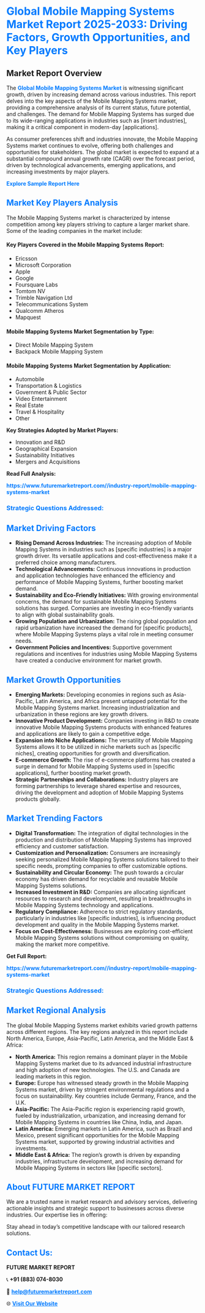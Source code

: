 <h1 style="color: #007BFF;">Global Mobile Mapping Systems Market Report 2025-2033: Driving Factors, Growth Opportunities, and Key Players</h1>

<section id="overview">
<h2>Market Report Overview</h2>
<p>The <a href="https://www.futuremarketreport.com//industry-report/mobile-mapping-systems-market" style="color: #007BFF; text-decoration: none;"><strong>Global Mobile Mapping Systems Market</strong></a> is witnessing significant growth, driven by increasing demand across various industries. This report delves into the key aspects of the Mobile Mapping Systems market, providing a comprehensive analysis of its current status, future potential, and challenges. The demand for Mobile Mapping Systems has surged due to its wide-ranging applications in industries such as [insert industries], making it a critical component in modern-day [applications].</p>
<p>As consumer preferences shift and industries innovate, the Mobile Mapping Systems market continues to evolve, offering both challenges and opportunities for stakeholders. The global market is expected to expand at a substantial compound annual growth rate (CAGR) over the forecast period, driven by technological advancements, emerging applications, and increasing investments by major players.</p>
</section>

<section id="overview">
<p><a href="https://www.futuremarketreport.com//request-sample/reportId=86556" style="color: #007BFF; text-decoration: none;"><strong>Explore Sample Report Here</strong></a></p>
</section>

<section id="key-players">
<h2 style="color: #007BFF;">Market Key Players Analysis</h2>
<p>The Mobile Mapping Systems market is characterized by intense competition among key players striving to capture a larger market share. Some of the leading companies in the market include:</p>
<h4>Key Players Covered in the Mobile Mapping Systems Report:</h4>
<ul><li>Ericsson</li><li>Microsoft Corporation</li><li>Apple</li><li>Google</li><li>Foursquare Labs</li><li>Tomtom NV</li><li>Trimble Navigation Ltd</li><li>Telecommunications System</li><li>Qualcomm Atheros</li><li>Mapquest</li></ul>
<h4>Mobile Mapping Systems Market Segmentation by Type:</h4>
<ul><li>Direct Mobile Mapping System</li><li>Backpack Mobile Mapping System</li></ul>

<h4>Mobile Mapping Systems Market Segmentation by Application:</h4>
<ul><li>Automobile</li><li>Transportation &amp; Logistics</li><li>Government &amp; Public Sector</li><li>Video Entertainment</li><li>Real Estate</li><li>Travel &amp; Hospitality</li><li>Other</li></ul>
<p><strong>Key Strategies Adopted by Market Players:</strong></p>
<ul>
<li>Innovation and R&D</li>
<li>Geographical Expansion</li>
<li>Sustainability Initiatives</li>
<li>Mergers and Acquisitions</li>
</ul>
</section>

<section>
<p><strong>Read Full Analysis: </strong></p><a href="https://www.futuremarketreport.com//industry-report/mobile-mapping-systems-market" style="color: #007BFF; text-decoration: none;"><strong>https://www.futuremarketreport.com//industry-report/mobile-mapping-systems-market</strong></a>
<h3 style="color: #007BFF;">Strategic Questions Addressed:</h3>
</section>

<section id="driving-factors">
<h2 style="color: #007BFF;">Market Driving Factors</h2>
<ul>
<li><strong>Rising Demand Across Industries:</strong> The increasing adoption of Mobile Mapping Systems in industries such as [specific industries] is a major growth driver. Its versatile applications and cost-effectiveness make it a preferred choice among manufacturers.</li>
<li><strong>Technological Advancements:</strong> Continuous innovations in production and application technologies have enhanced the efficiency and performance of Mobile Mapping Systems, further boosting market demand.</li>
<li><strong>Sustainability and Eco-Friendly Initiatives:</strong> With growing environmental concerns, the demand for sustainable Mobile Mapping Systems solutions has surged. Companies are investing in eco-friendly variants to align with global sustainability goals.</li>
<li><strong>Growing Population and Urbanization:</strong> The rising global population and rapid urbanization have increased the demand for [specific products], where Mobile Mapping Systems plays a vital role in meeting consumer needs.</li>
<li><strong>Government Policies and Incentives:</strong> Supportive government regulations and incentives for industries using Mobile Mapping Systems have created a conducive environment for market growth.</li>
</ul>
</section>

<section id="growth-opportunities">
<h2 style="color: #007BFF;">Market Growth Opportunities</h2>
<ul>
<li><strong>Emerging Markets:</strong> Developing economies in regions such as Asia-Pacific, Latin America, and Africa present untapped potential for the Mobile Mapping Systems market. Increasing industrialization and urbanization in these regions are key growth drivers.</li>
<li><strong>Innovative Product Development:</strong> Companies investing in R&D to create innovative Mobile Mapping Systems products with enhanced features and applications are likely to gain a competitive edge.</li>
<li><strong>Expansion into Niche Applications:</strong> The versatility of Mobile Mapping Systems allows it to be utilized in niche markets such as [specific niches], creating opportunities for growth and diversification.</li>
<li><strong>E-commerce Growth:</strong> The rise of e-commerce platforms has created a surge in demand for Mobile Mapping Systems used in [specific applications], further boosting market growth.</li>
<li><strong>Strategic Partnerships and Collaborations:</strong> Industry players are forming partnerships to leverage shared expertise and resources, driving the development and adoption of Mobile Mapping Systems products globally.</li>
</ul>
</section>

<section id="trending-factors">
<h2 style="color: #007BFF;">Market Trending Factors</h2>
<ul>
<li><strong>Digital Transformation:</strong> The integration of digital technologies in the production and distribution of Mobile Mapping Systems has improved efficiency and customer satisfaction.</li>
<li><strong>Customization and Personalization:</strong> Consumers are increasingly seeking personalized Mobile Mapping Systems solutions tailored to their specific needs, prompting companies to offer customizable options.</li>
<li><strong>Sustainability and Circular Economy:</strong> The push towards a circular economy has driven demand for recyclable and reusable Mobile Mapping Systems solutions.</li>
<li><strong>Increased Investment in R&D:</strong> Companies are allocating significant resources to research and development, resulting in breakthroughs in Mobile Mapping Systems technology and applications.</li>
<li><strong>Regulatory Compliance:</strong> Adherence to strict regulatory standards, particularly in industries like [specific industries], is influencing product development and quality in the Mobile Mapping Systems market.</li>
<li><strong>Focus on Cost-Effectiveness:</strong> Businesses are exploring cost-efficient Mobile Mapping Systems solutions without compromising on quality, making the market more competitive.</li>
</ul>
</section>

<section>
<p><strong>Get Full Report: </strong></p><a href="https://www.futuremarketreport.com//industry-report/mobile-mapping-systems-market" style="color: #007BFF; text-decoration: none;"><strong>https://www.futuremarketreport.com//industry-report/mobile-mapping-systems-market</strong></a>
<h3 style="color: #007BFF;">Strategic Questions Addressed:</h3>
</section>


<section id="regional-analysis">
<h2 style="color: #007BFF;">Market Regional Analysis</h2>
<p>The global Mobile Mapping Systems market exhibits varied growth patterns across different regions. The key regions analyzed in this report include North America, Europe, Asia-Pacific, Latin America, and the Middle East & Africa:</p>
<ul>
<li><strong>North America:</strong> This region remains a dominant player in the Mobile Mapping Systems market due to its advanced industrial infrastructure and high adoption of new technologies. The U.S. and Canada are leading markets in this region.</li>
<li><strong>Europe:</strong> Europe has witnessed steady growth in the Mobile Mapping Systems market, driven by stringent environmental regulations and a focus on sustainability. Key countries include Germany, France, and the U.K.</li>
<li><strong>Asia-Pacific:</strong> The Asia-Pacific region is experiencing rapid growth, fueled by industrialization, urbanization, and increasing demand for Mobile Mapping Systems in countries like China, India, and Japan.</li>
<li><strong>Latin America:</strong> Emerging markets in Latin America, such as Brazil and Mexico, present significant opportunities for the Mobile Mapping Systems market, supported by growing industrial activities and investments.</li>
<li><strong>Middle East & Africa:</strong> The region’s growth is driven by expanding industries, infrastructure development, and increasing demand for Mobile Mapping Systems in sectors like [specific sectors].</li>
</ul>
</section>

<footer>
<h2 style="color: #007BFF;">About FUTURE MARKET REPORT</h2>
<p>We are a trusted name in market research and advisory services, delivering actionable insights and strategic support to businesses across diverse industries. Our expertise lies in offering:</p>

<p>Stay ahead in today’s competitive landscape with our tailored research solutions.</p>

<h2 style="color: #007BFF;">Contact Us:</h2>
<p><strong>FUTURE MARKET REPORT</strong></p>
<p>📞 <strong>+91 (883) 074-8030</strong></p>
<p>📧 <strong><a href="mailto:help@futuremarketreport.com" style="color: #007BFF;">help@futuremarketreport.com</a></strong></p>
<p>🌐 <strong><a href="https://www.futuremarketreport.com/" style="color: #007BFF;">Visit Our Website</a></strong></p>
</footer>